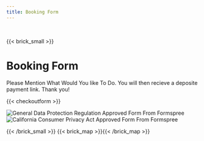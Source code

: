 ```yaml
---
title: Booking Form
---
```

‎ 

{{< brick_small >}}


# Booking Form

Please Mention What Would You like To Do. You will then recieve a deposite payment link. Thank you! 


{{< checkoutform >}}

![General Data Protection Regulation Approved Form From Formspree](/uploads/secure/gdpr.svg)
![California Consumer Privacy Act Approved Form From Formspree](/uploads/secure/ccpa.svg)

{{< /brick_small >}}
{{< brick_map >}}{{< /brick_map >}}
